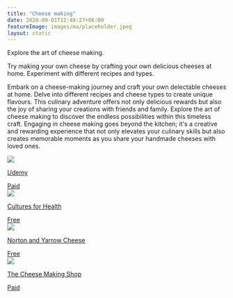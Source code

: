 ```yaml
---
title: "Cheese making"
date: 2020-09-01T12:49:27+06:00
featureImage: images/ma/placeholder.jpeg
layout: static
---
```


Explore the art of cheese making.

Try making your own cheese by crafting your own delicious cheeses at home. Experiment with different recipes and types.

Embark on a cheese-making journey and craft your own delectable cheeses at home. Delve into different recipes and cheese types to create unique flavours. This culinary adventure offers not only delicious rewards but also the joy of sharing your creations with friends and family. Explore the art of cheese making to discover the endless possibilities within this timeless craft. Engaging in cheese making goes beyond the kitchen; it's a creative and rewarding experience that not only elevates your culinary skills but also creates memorable moments as you share your handmade cheeses with loved ones.

<a class="ma-link" href="https://click.linksynergy.com/deeplink?id=L8N3em0sP4o&mid=47900&murl=https://www.udemy.com/course/farm-cheese-making-for-beginners/&u1=4109286"><div class="ma-card ma-card-Learning"><div class="ma-icon"><img src ="/images/Icon-pound - learning - opacity.svg"/></div><div class="ma-name"><p>Udemy</p></div><div class="ma-paid-text"><span>Paid</span></div></div></a><a class="ma-link" href="https://culturesforhealth.com/blogs/learn/cheese-reasons-to-make-your-own-cheese"><div class="ma-card ma-card-Learning"><div class="ma-icon"><img src ="/images/Icon-check - learning - opacity.svg"/></div><div class="ma-name"><p>Cultures for Health</p></div><div class="ma-paid-text"><span>Free</span></div></div></a><a class="ma-link" href="https://www.nortonandyarrow.co.uk/single-post/2018/11/28/how-do-you-learn-to-make-cheese"><div class="ma-card ma-card-Learning"><div class="ma-icon"><img src ="/images/Icon-check - learning - opacity.svg"/></div><div class="ma-name"><p>Norton and Yarrow Cheese</p></div><div class="ma-paid-text"><span>Free</span></div></div></a><a class="ma-link" href="https://cheesemakingshop.co.uk/"><div class="ma-card ma-card-Learning"><div class="ma-icon"><img src ="/images/Icon-pound - learning - opacity.svg"/></div><div class="ma-name"><p>The Cheese Making Shop</p></div><div class="ma-paid-text"><span>Paid</span></div></div></a>  

<br/><br/>






